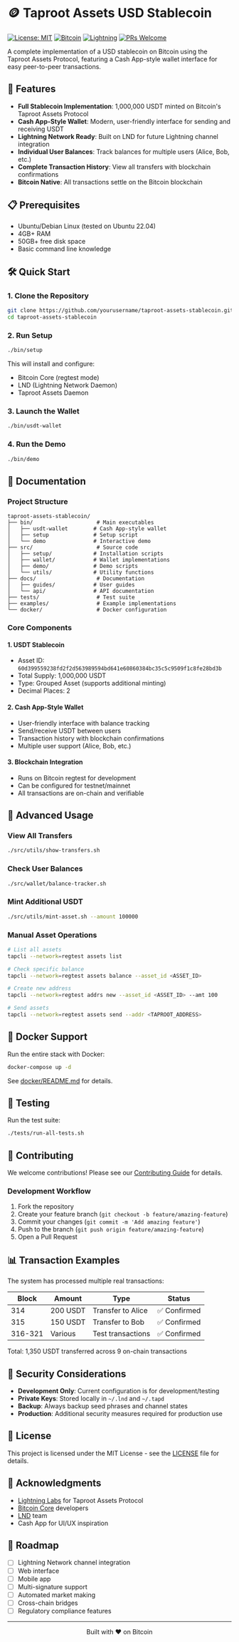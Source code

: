 # 🪙 Taproot Assets USD Stablecoin

[![License: MIT](https://img.shields.io/badge/License-MIT-yellow.svg)](https://opensource.org/licenses/MIT)
[![Bitcoin](https://img.shields.io/badge/Bitcoin-Taproot-orange.svg)](https://github.com/bitcoin/bitcoin)
[![Lightning](https://img.shields.io/badge/Lightning-Network-blue.svg)](https://lightning.network/)
[![PRs Welcome](https://img.shields.io/badge/PRs-welcome-brightgreen.svg)](http://makeapullrequest.com)

A complete implementation of a USD stablecoin on Bitcoin using the Taproot Assets Protocol, featuring a Cash App-style wallet interface for easy peer-to-peer transactions.

## 🚀 Features

- **Full Stablecoin Implementation**: 1,000,000 USDT minted on Bitcoin's Taproot Assets Protocol
- **Cash App-Style Wallet**: Modern, user-friendly interface for sending and receiving USDT
- **Lightning Network Ready**: Built on LND for future Lightning channel integration
- **Individual User Balances**: Track balances for multiple users (Alice, Bob, etc.)
- **Complete Transaction History**: View all transfers with blockchain confirmations
- **Bitcoin Native**: All transactions settle on the Bitcoin blockchain

## 📋 Prerequisites

- Ubuntu/Debian Linux (tested on Ubuntu 22.04)
- 4GB+ RAM
- 50GB+ free disk space
- Basic command line knowledge

## 🛠️ Quick Start

### 1. Clone the Repository
```bash
git clone https://github.com/yourusername/taproot-assets-stablecoin.git
cd taproot-assets-stablecoin
```

### 2. Run Setup
```bash
./bin/setup
```
This will install and configure:
- Bitcoin Core (regtest mode)
- LND (Lightning Network Daemon)
- Taproot Assets Daemon

### 3. Launch the Wallet
```bash
./bin/usdt-wallet
```

### 4. Run the Demo
```bash
./bin/demo
```

## 📖 Documentation

### Project Structure
```
taproot-assets-stablecoin/
├── bin/                    # Main executables
│   ├── usdt-wallet        # Cash App-style wallet
│   ├── setup              # Setup script
│   └── demo               # Interactive demo
├── src/                    # Source code
│   ├── setup/             # Installation scripts
│   ├── wallet/            # Wallet implementations
│   ├── demo/              # Demo scripts
│   └── utils/             # Utility functions
├── docs/                   # Documentation
│   ├── guides/            # User guides
│   └── api/               # API documentation
├── tests/                  # Test suite
├── examples/               # Example implementations
└── docker/                 # Docker configuration
```

### Core Components

#### 1. **USDT Stablecoin**
- Asset ID: `60d399559238fd2f2d563989594bd641e60860384bc35c5c9509f1c8fe28bd3b`
- Total Supply: 1,000,000 USDT
- Type: Grouped Asset (supports additional minting)
- Decimal Places: 2

#### 2. **Cash App-Style Wallet**
- User-friendly interface with balance tracking
- Send/receive USDT between users
- Transaction history with blockchain confirmations
- Multiple user support (Alice, Bob, etc.)

#### 3. **Blockchain Integration**
- Runs on Bitcoin regtest for development
- Can be configured for testnet/mainnet
- All transactions are on-chain and verifiable

## 🔧 Advanced Usage

### View All Transfers
```bash
./src/utils/show-transfers.sh
```

### Check User Balances
```bash
./src/wallet/balance-tracker.sh
```

### Mint Additional USDT
```bash
./src/utils/mint-asset.sh --amount 100000
```

### Manual Asset Operations
```bash
# List all assets
tapcli --network=regtest assets list

# Check specific balance
tapcli --network=regtest assets balance --asset_id <ASSET_ID>

# Create new address
tapcli --network=regtest addrs new --asset_id <ASSET_ID> --amt 100

# Send assets
tapcli --network=regtest assets send --addr <TAPROOT_ADDRESS>
```

## 🐳 Docker Support

Run the entire stack with Docker:
```bash
docker-compose up -d
```

See [docker/README.md](docker/README.md) for details.

## 🧪 Testing

Run the test suite:
```bash
./tests/run-all-tests.sh
```

## 🤝 Contributing

We welcome contributions! Please see our [Contributing Guide](CONTRIBUTING.md) for details.

### Development Workflow
1. Fork the repository
2. Create your feature branch (`git checkout -b feature/amazing-feature`)
3. Commit your changes (`git commit -m 'Add amazing feature'`)
4. Push to the branch (`git push origin feature/amazing-feature`)
5. Open a Pull Request

## 📊 Transaction Examples

The system has processed multiple real transactions:

| Block | Amount | Type | Status |
|-------|--------|------|--------|
| 314 | 200 USDT | Transfer to Alice | ✅ Confirmed |
| 315 | 150 USDT | Transfer to Bob | ✅ Confirmed |
| 316-321 | Various | Test transactions | ✅ Confirmed |

Total: 1,350 USDT transferred across 9 on-chain transactions

## 🔐 Security Considerations

- **Development Only**: Current configuration is for development/testing
- **Private Keys**: Stored locally in `~/.lnd` and `~/.tapd`
- **Backup**: Always backup seed phrases and channel states
- **Production**: Additional security measures required for production use

## 📄 License

This project is licensed under the MIT License - see the [LICENSE](LICENSE) file for details.

## 🙏 Acknowledgments

- [Lightning Labs](https://lightning.engineering/) for Taproot Assets Protocol
- [Bitcoin Core](https://bitcoin.org/) developers
- [LND](https://github.com/lightningnetwork/lnd) team
- Cash App for UI/UX inspiration

## 🚧 Roadmap

- [ ] Lightning Network channel integration
- [ ] Web interface
- [ ] Mobile app
- [ ] Multi-signature support
- [ ] Automated market making
- [ ] Cross-chain bridges
- [ ] Regulatory compliance features

---

<p align="center">
Built with ❤️ on Bitcoin
</p>